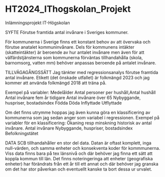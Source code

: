 # HT2024_IThogskolan_Projekt
Inlämningsprojekt IT-Högskolan

SYFTE
Förutse framtida antal invånare i Sveriges kommuner.

För kommunerna i Sverige finns ett konstant behov av att övervaka och förutse anatalet kommuninvånare. Dels för kommunens intäkter (skatteintäkter) är beroende av hur antalet invånare men även för att välfärdstjänsterna som kommunerna förväntas tillhandahålla (skola, barnomsorg, vatten mm) behöver anpassas beroende på antalet invånare.

TILLVÄGAGÅNGSSÄTT
Jag tänkter med regressionsanalys förutse framtida antal invånare. Etikett (det önskade utfallet) är folkmängd 2023 och jag kommer att använda folkmängd 2018 att träna på.

Exempel på variabler:
Medelålder
Antal personer per hushåll,Antal hushåll
Antal invånare fem år tidigare
Antal invånare över 65
Nybyggande, huspriser, bostadsindex
Födda
Döda
Inflyttade
Utflyttade

Om det finns utrymme hoppas jag även kunna göra en klassificering av kommunerna som jag sedan anger som variabel i regressionen.
Exempel på variabler för en klassificering:
Ökaning resp minskning historisk av antal invånare.
Antal invånare
Nybyggande, huspriser, bostadsindex
Befolkningstätet

DATA
SCB tillhandahåller en stor del data. Datan är oftast komplett, inga null-värden, och samma enheter och konsekventa koder för kommmunerna. Viss data finns bara på tex länsnivå och där behöver jag finna ett sätt att koppla kommun till län. Det finns noteringeringa att enheter (geografiska enheter) har förändrats från ett år till ett annat och där behöver jag granska om det har stor påverkan och eventuellt kanske ta bort dessa ur urvalet.
